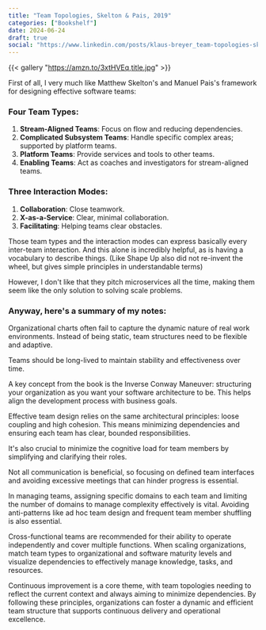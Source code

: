 ```yaml
---
title: "Team Topologies, Skelton & Pais, 2019"
categories: ["Bookshelf"]
date: 2024-06-24
draft: true
social: "https://www.linkedin.com/posts/klaus-breyer_team-topologies-skelton-pais-2019-klaus-activity-7211252754739068928-6P49?"
---
```


{{< gallery "https://amzn.to/3xtHVEq,title.jpg" >}}

First of all, I very much like Matthew Skelton's and Manuel Pais's framework for designing effective software teams:

### Four Team Types:

1. **Stream-Aligned Teams**: Focus on flow and reducing dependencies.
2. **Complicated Subsystem Teams**: Handle specific complex areas; supported by platform teams.
3. **Platform Teams**: Provide services and tools to other teams.
4. **Enabling Teams**: Act as coaches and investigators for stream-aligned teams.

### Three Interaction Modes:

1. **Collaboration**: Close teamwork.
2. **X-as-a-Service**: Clear, minimal collaboration.
3. **Facilitating**: Helping teams clear obstacles.

Those team types and the interaction modes can express basically every inter-team interaction. And this alone is incredibly helpful, as is having a vocabulary to describe things. (Like Shape Up also did not re-invent the wheel, but gives simple principles in understandable terms)

However, I don't like that they pitch microservices all the time, making them seem like the only solution to solving scale problems.

### Anyway, here's a summary of my notes:

Organizational charts often fail to capture the dynamic nature of real work environments. Instead of being static, team structures need to be flexible and adaptive.

Teams should be long-lived to maintain stability and effectiveness over time.

A key concept from the book is the Inverse Conway Maneuver: structuring your organization as you want your software architecture to be. This helps align the development process with business goals.

Effective team design relies on the same architectural principles: loose coupling and high cohesion. This means minimizing dependencies and ensuring each team has clear, bounded responsibilities.

It's also crucial to minimize the cognitive load for team members by simplifying and clarifying their roles.

Not all communication is beneficial, so focusing on defined team interfaces and avoiding excessive meetings that can hinder progress is essential.

In managing teams, assigning specific domains to each team and limiting the number of domains to manage complexity effectively is vital. Avoiding anti-patterns like ad hoc team design and frequent team member shuffling is also essential.

Cross-functional teams are recommended for their ability to operate independently and cover multiple functions. When scaling organizations, match team types to organizational and software maturity levels and visualize dependencies to effectively manage knowledge, tasks, and resources.

Continuous improvement is a core theme, with team topologies needing to reflect the current context and always aiming to minimize dependencies. By following these principles, organizations can foster a dynamic and efficient team structure that supports continuous delivery and operational excellence.
